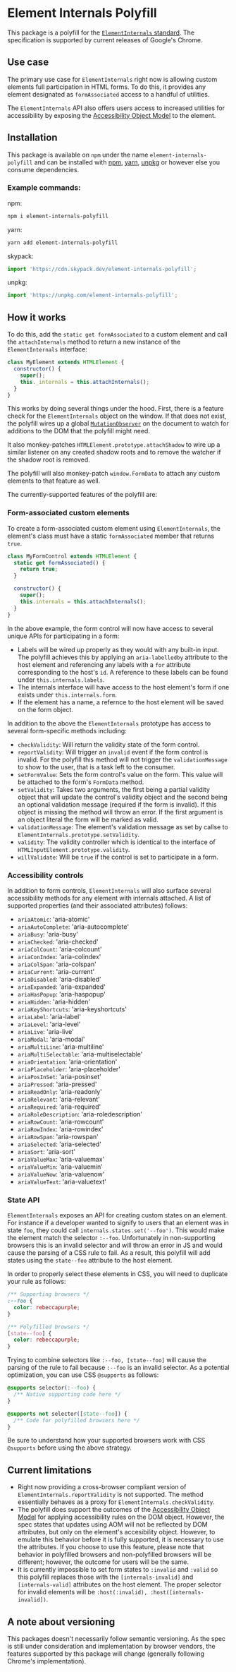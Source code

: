 # Element Internals Polyfill

This package is a polyfill for the [`ElementInternals` standard](https://html.spec.whatwg.org/multipage/custom-elements.html#the-elementinternals-interface). The specification is supported by current releases of Google's Chrome.

## Use case

The primary use case for `ElementInternals` right now is allowing custom elements full participation in HTML forms. To do this, it provides any element designated as `formAssociated` access to a handful of utilities.

The `ElementInternals` API also offers users access to increased utilities for accessibility by exposing the [Accessibility Object Model](https://wicg.github.io/aom/explainer.html) to the element.

## Installation

This package is available on `npm` under the name `element-internals-polyfill`
and can be installed with [npm](https://docs.npmjs.com/getting-started),
[yarn](https://yarnpkg.com/en/docs/getting-started), [unpkg](https://unpkg.com)
or however else you consume dependencies.

### Example commands: 

npm:
```bash
npm i element-internals-polyfill
```

yarn:
```bash
yarn add element-internals-polyfill
```

skypack:
```javascript
import 'https://cdn.skypack.dev/element-internals-polyfill';
```

unpkg:
```javascript
import 'https://unpkg.com/element-internals-polyfill';
```

## How it works

To do this, add the `static get formAssociated` to a custom element and call the `attachInternals` method to return a new instance of the `ElementInternals` interface:

```javascript
class MyElement extends HTMLElement {
  constructor() {
    super();
    this._internals = this.attachInternals();
  }
}
```

This works by doing several things under the hood. First, there is a feature check for the `ElementInternals` object on the window. If that does not exist, the polyfill wires up a global [`MutationObserver`](https://developer.mozilla.org/en/docs/Web/API/MutationObserver) on the document to watch for additions to the DOM that the polyfill might need.

It also monkey-patches `HTMLElement.prototype.attachShadow` to wire up a similar listener on any created shadow roots and to remove the watcher if the shadow root is removed.

The polyfill will also monkey-patch `window.FormData` to attach any custom elements to that feature as well.

The currently-supported features of the polyfill are:

### Form-associated custom elements

To create a form-associated custom element using `ElementInternals`, the element's class must have a static `formAssociated` member that returns `true`. 

```javascript
class MyFormControl extends HTMLElement {
  static get formAssociated() {
    return true;
  }

  constructor() {
    super();
    this.internals = this.attachInternals();
  }
}
```

In the above example, the form control will now have access to several unique APIs for participating in a form:

- Labels will be wired up properly as they would with any built-in input. The polyfill achieves this by applying an `aria-labelledby` attribute to the host element and referencing any labels with a `for` attribute corresponding to the host's `id`. A reference to these labels can be found under `this.internals.labels`.
- The internals interface will have access to the host element's form if one exists under `this.internals.form`.
- If the element has a name, a refernce to the host element will be saved on the form object.

In addition to the above the `ElementInternals` prototype has access to several form-specific methods including:

- `checkValidity`: Will return the validity state of the form control.
- `reportValidity`: Will trigger an `invalid` event if the form control is invalid. For the polyfill this method will not trigger the `validationMessage` to show to the user, that is a task left to the consumer.
- `setFormValue`: Sets the form control's value on the form. This value will be attached to the form's `FormData` method.
- `setValidity`: Takes two arguments, the first being a partial validity object that will update the control's validity object and the second being an optional validation message (required if the form is invalid). If this object is missing the method will throw an error. If the first argument is an object literal the form will be marked as valid.
- `validationMessage`: The element's validation message as set by callse to `ElementInternals.prototype.setValidity`.
- `validity`: The validity controller which is identical to the interface of `HTMLInputElement.prototype.validity`.
- `willValidate`: Will be `true` if the control is set to participate in a form.

### Accessibility controls

In addition to form controls, `ElementInternals` will also surface several accessibility methods for any element with internals attached. A list of supported properties (and their associated attributes) follows:

- `ariaAtomic`: 'aria-atomic'
- `ariaAutoComplete`: 'aria-autocomplete'
- `ariaBusy`: 'aria-busy'
- `ariaChecked`: 'aria-checked'
- `ariaColCount`: 'aria-colcount'
- `ariaConIndex`: 'aria-colindex'
- `ariaColSpan`: 'aria-colspan'
- `ariaCurrent`: 'aria-current'
- `ariaDisabled`: 'aria-disabled'
- `ariaExpanded`: 'aria-expanded'
- `ariaHasPopup`: 'aria-haspopup'
- `ariaHidden`: 'aria-hidden'
- `ariaKeyShortcuts`: 'aria-keyshortcuts'
- `ariaLabel`: 'aria-label'
- `ariaLevel`: 'aria-level'
- `ariaLive`: 'aria-live'
- `ariaModal`: 'aria-modal'
- `ariaMultiLine`: 'aria-multiline'
- `ariaMultiSelectable`: 'aria-multiselectable'
- `ariaOrientation`: 'aria-orientation'
- `ariaPlaceholder`: 'aria-placeholder'
- `ariaPosInSet`: 'aria-posinset'
- `ariaPressed`: 'aria-pressed'
- `ariaReadOnly`: 'aria-readonly'
- `ariaRelevant`: 'aria-relevant'
- `ariaRequired`: 'aria-required'
- `ariaRoleDescription`: 'aria-roledescription'
- `ariaRowCount`: 'aria-rowcount'
- `ariaRowIndex`: 'aria-rowindex'
- `ariaRowSpan`: 'aria-rowspan'
- `ariaSelected`: 'aria-selected'
- `ariaSort`: 'aria-sort'
- `ariaValueMax`: 'aria-valuemax'
- `ariaValueMin`: 'aria-valuemin'
- `ariaValueNow`: 'aria-valuenow'
- `ariaValueText`: 'aria-valuetext'

### State API

`ElementInternals` exposes an API for creating custom states on an element. For instance if a developer wanted to signify to users that an element was in state `foo`, they could call `internals.states.set('--foo')`. This would make the element match the selector `:--foo`. Unfortunately in non-supporting browsers this is an invalid selector and will throw an error in JS and would cause the parsing of a CSS rule to fail. As a result, this polyfill will add states using the `state--foo` attribute to the host element.

In order to properly select these elements in CSS, you will need to duplicate your rule as follows:

```css
/** Supporting browsers */
:--foo { 
  color: rebeccapurple;
}

/** Polyfilled browsers */
[state--foo] {
  color: rebeccapurple;
}
```

Trying to combine selectors like `:--foo, [state--foo]` will cause the parsing of the rule to fail because `:--foo` is an invalid selector. As a potential optimization, you can use CSS `@supports` as follows:

```css
@supports selector(:--foo) {
  /** Native supporting code here */
}

@supports not selector([state--foo]) {
  /** Code for polyfilled browsers here */
}
```

Be sure to understand how your supported browsers work with CSS `@supports` before using the above strategy.

## Current limitations

- Right now providing a cross-browser compliant version of `ElementInternals.reportValidity` is not supported. The method essentially behaves as a proxy for `ElementInternals.checkValidity`.
- The polyfill does support the outcomes of the [Accessibility Object Model](https://wicg.github.io/aom/explainer.html#) for applying accessibility rules on the DOM object. However, the spec states that updates using AOM will not be reflected by DOM attributes, but only on the element's accesibility object. However, to emulate this behavior before it is fully supported, it is necessary to use the attributes. If you choose to use this feature, please note that behavior in polyfilled browsers and non-polyfilled browsers will be different; however, the outcome for users will be the same.
- It is currently impossible to set form states to `:invalid` and `:valid` so this polyfill replaces those with the `[internals-invalid]` and `[internals-valid]` attributes on the host element. The proper selector for invalid elements will be `:host(:invalid), :host([internals-invalid])`.

## A note about versioning

This packages doesn't necessarily follow semantic versioning. As the spec is still under consideration and implementation by browser vendors, the features supported by this package will change (generally following Chrome's implementation).